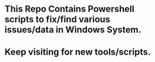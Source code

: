 # This Repo Contains Powershell scripts to fix/find various issues/data in Windows System.
# Keep visiting for new tools/scripts.
